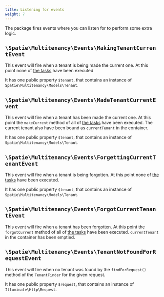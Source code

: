 ```yaml
---
title: Listening for events
weight: 7
---
```


The package fires events where you can listen for to perform some extra logic.

## `\Spatie\Multitenancy\Events\MakingTenantCurrentEvent`

This event will fire when a tenant is being made the current one. At this point none of [the tasks](/docs/laravel-multitenancy/v4/using-tasks-to-prepare-the-environment/overview/) have been executed.

It has one public property `$tenant`, that contains an instance of `Spatie\Multitenancy\Models\Tenant`.

## `\Spatie\Multitenancy\Events\MadeTenantCurrentEvent`

This event will fire when a tenant has been made the current one. At this point the `makeCurrent` method of all of [the tasks](/docs/laravel-multitenancy/v4/using-tasks-to-prepare-the-environment/overview/) have been executed. The current tenant also have been bound as `currentTenant` in the container.

It has one public property `$tenant`, that contains an instance of `Spatie\Multitenancy\Models\Tenant`.

## `\Spatie\Multitenancy\Events\ForgettingCurrentTenantEvent`

This event will fire when a tenant is being forgotten. At this point none of [the tasks](/docs/laravel-multitenancy/v4/using-tasks-to-prepare-the-environment/overview/) have been executed.

It has one public property `$tenant`, that contains an instance of `Spatie\Multitenancy\Models\Tenant`.

## `\Spatie\Multitenancy\Events\ForgotCurrentTenantEvent`

This event will fire when a tenant has been forgotten. At this point the `forgotCurrent` method of all of [the tasks](/docs/laravel-multitenancy/v4/using-tasks-to-prepare-the-environment/overview/) have been executed. `currentTenant` in the container has been emptied.

## `\Spatie\Multitenancy\Events\TenantNotFoundForRequestEvent`

This event will fire when no tenant was found by the `findForRequest()` method of the `TenantFinder` for the given request.

It has one public property `$request`, that contains an instance of `Illuminate\Http\Request`.
